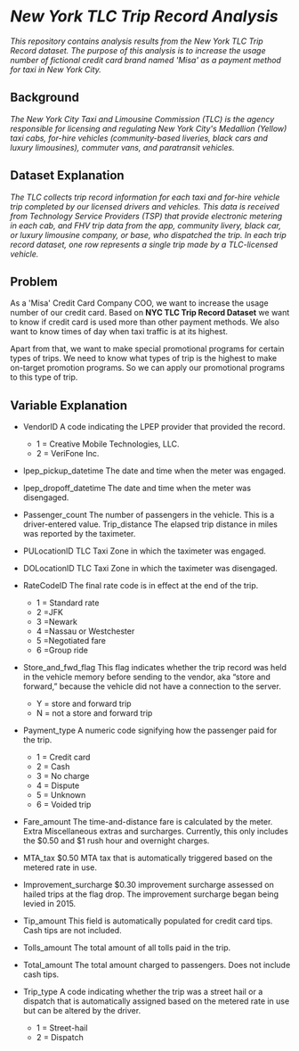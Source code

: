 # *New York TLC Trip Record Analysis*
*This repository contains analysis results from the New York TLC Trip Record dataset. The purpose of this analysis is to increase the usage number of fictional credit card brand named 'Misa' as a payment method for taxi in New York City.*

## **Background**
*The New York City Taxi and Limousine Commission (TLC) is the agency responsible for licensing and regulating New York City's Medallion (Yellow) taxi cabs, for-hire vehicles (community-based liveries, black cars and luxury limousines), commuter vans, and paratransit vehicles.*

## **Dataset Explanation**
*The TLC collects trip record information for each taxi and for-hire vehicle trip completed by our licensed drivers and vehicles. This data is received from Technology Service Providers (TSP) that provide electronic metering in each cab, and FHV trip data from the app, community livery, black car, or luxury limousine company, or base, who dispatched the trip. In each trip record dataset, one row represents a single trip made by a TLC-licensed vehicle.*

## **Problem**
As a 'Misa' Credit Card Company COO, we want to increase the usage number of our credit card. Based on **NYC TLC Trip Record Dataset** we want to know if credit card is used more than other payment methods. We also want to know times of day when taxi traffic is at its highest.

Apart from that, we want to make special promotional programs for certain types of trips. We need to know what types of trip is the highest to make on-target promotion programs. So we can apply our promotional programs to this type of trip.

## **Variable Explanation**
- VendorID A code indicating the LPEP provider that provided the record.
    - 1 = Creative Mobile Technologies, LLC.
    - 2 = VeriFone Inc.

- lpep_pickup_datetime The date and time when the meter was engaged.

- lpep_dropoff_datetime The date and time when the meter was disengaged.

- Passenger_count The number of passengers in the vehicle. This is a driver-entered value. Trip_distance The elapsed trip distance in miles was reported by the taximeter.

- PULocationID TLC Taxi Zone in which the taximeter was engaged.

- DOLocationID TLC Taxi Zone in which the taximeter was disengaged.

- RateCodeID The final rate code is in effect at the end of the trip.
    - 1 = Standard rate
    - 2 =JFK
    - 3 =Newark
    - 4 =Nassau or Westchester
    - 5 =Negotiated fare
    - 6 =Group ride

- Store_and_fwd_flag This flag indicates whether the trip record was held in the vehicle memory before sending to the vendor, aka “store and forward,” because the vehicle did not have a connection to the server.
    - Y = store and forward trip
    - N = not a store and forward trip

- Payment_type A numeric code signifying how the passenger paid for the trip.

    - 1 = Credit card
    - 2 = Cash
    - 3 = No charge
    - 4 = Dispute
    - 5 = Unknown
    - 6 = Voided trip

- Fare_amount The time-and-distance fare is calculated by the meter. Extra Miscellaneous extras and surcharges. Currently, this only includes the $0.50 and $1 rush hour and overnight charges.

- MTA_tax $0.50 MTA tax that is automatically triggered based on the metered rate in use.

- Improvement_surcharge $0.30 improvement surcharge assessed on hailed trips at the flag drop. The improvement surcharge began being levied in 2015.

- Tip_amount This field is automatically populated for credit card tips. Cash tips are not included.

- Tolls_amount The total amount of all tolls paid in the trip.

- Total_amount The total amount charged to passengers. Does not include cash tips.

- Trip_type A code indicating whether the trip was a street hail or a dispatch that is automatically assigned based on the metered rate in use but can be altered by the driver.
    - 1 = Street-hail
    - 2 = Dispatch
